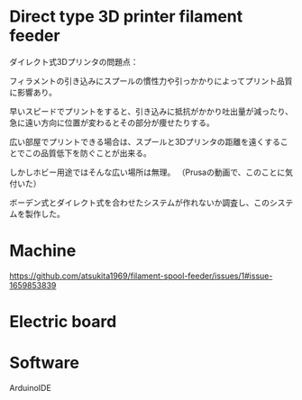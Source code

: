 # Direct type 3D printer filament feeder

ダイレクト式3Dプリンタの問題点：

フィラメントの引き込みにスプールの慣性力や引っかかりによってプリント品質に影響あり。

早いスピードでプリントをすると、引き込みに抵抗がかかり吐出量が減ったり、急に遠い方向に位置が変わるとその部分が痩せたりする。


広い部屋でプリントできる場合は、スプールと3Dプリンタの距離を遠くすることでこの品質低下を防ぐことが出来る。


しかしホビー用途ではそんな広い場所は無理。
（Prusaの動画で、このことに気付いた）


ボーデン式とダイレクト式を合わせたシステムが作れないか調査し、このシステムを製作した。



# Machine
https://github.com/atsukita1969/filament-spool-feeder/issues/1#issue-1659853839


# Electric board



# Software

ArduinoIDE


